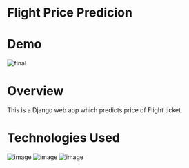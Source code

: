 # Flight Price Predicion 
# Demo
![final](https://user-images.githubusercontent.com/67781881/124947915-f85f1e00-e02f-11eb-8184-5c8f12d44841.gif)
# Overview
This is a Django web app which predicts price of Flight ticket.
# Technologies Used
![image](https://user-images.githubusercontent.com/67781881/124948616-905d0780-e030-11eb-9b4b-66d155477018.png)
![image](https://user-images.githubusercontent.com/67781881/124948442-6c012b00-e030-11eb-8523-41e53ed0fdf3.png)
![image](https://user-images.githubusercontent.com/67781881/124948505-76bbc000-e030-11eb-8adc-69e6ed84f239.png)

